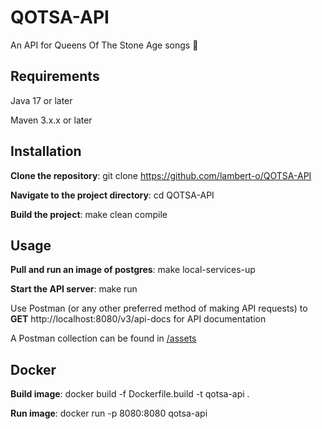 # QOTSA-API

An API for Queens Of The Stone Age songs 🎸

## Requirements
Java 17 or later

Maven 3.x.x or later

## Installation

**Clone the repository**: git clone https://github.com/lambert-o/QOTSA-API

**Navigate to the project directory**: cd QOTSA-API

**Build the project**: make clean compile

## Usage

**Pull and run an image of postgres**: make local-services-up

**Start the API server**: make run

Use Postman (or any other preferred method of making API requests) to **GET** http://localhost:8080/v3/api-docs for API documentation

A Postman collection can be found in [/assets](../assets)

## Docker

**Build image**: docker build -f Dockerfile.build -t qotsa-api .

**Run image**: docker run -p 8080:8080 qotsa-api
